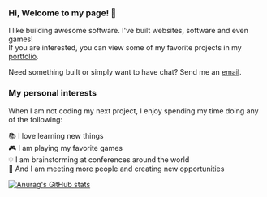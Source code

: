 ### Hi, Welcome to my page! 👋

I like building awesome software. I've built websites, software and even games!  
If you are interested, you can view some of my favorite projects in my [portfolio](https://vujable.com/#portfolio).

Need something built or simply want to have chat? Send me an [email](mailto:vukasin@nullion.com).



### My personal interests

When I am not coding my next project, I enjoy spending my time doing any of the following:

📚 I love learning new things  
🎮 I am playing my favorite games  
💡 I am brainstorming at conferences around the world  
📱 And I am meeting more people and creating new opportunities  
 
[![Anurag's GitHub stats](https://github-readme-stats.vercel.app/api?username=vujable)](https://github.com/anuraghazra/github-readme-stats)
